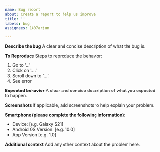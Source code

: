 ```yaml
---
name: Bug report
about: Create a report to help us improve
title: ''
labels: bug
assignees: 1407arjun

---
```


**Describe the bug**
A clear and concise description of what the bug is.

**To Reproduce**
Steps to reproduce the behavior:
1. Go to '...'
2. Click on '....'
3. Scroll down to '....'
4. See error

**Expected behavior**
A clear and concise description of what you expected to happen.

**Screenshots**
If applicable, add screenshots to help explain your problem.

**Smartphone (please complete the following information):**
 - Device: [e.g. Galaxy S21]
 - Android OS Version: [e.g. 10.0]
 - App Version [e.g. 1.0]

**Additional context**
Add any other context about the problem here.
